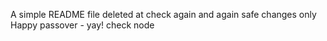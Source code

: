 A simple README file
deleted at
check again
and again
safe changes only
Happy passover - yay!
check node
